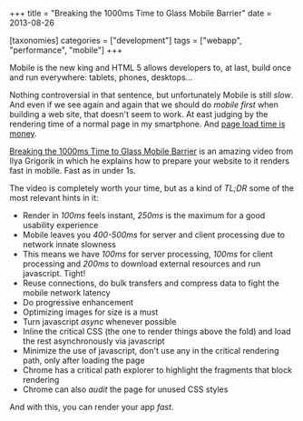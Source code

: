 +++
title = "Breaking the 1000ms Time to Glass Mobile Barrier"
date = 2013-08-26

[taxonomies]
categories = ["development"]
tags = ["webapp", "performance", "mobile"]
+++

Mobile is the new king and HTML 5 allows developers to, at last, build once and run everywhere: tablets, phones, desktops...

<!-- more -->

Nothing controversial in that sentence, but unfortunately Mobile is still *slow*. And even if we see again and again that we should do *mobile first* when building a web site, that doesn't seem to work. At east judging by the rendering time of a normal page in my smartphone. And [page load time is money][2].

[Breaking the 1000ms Time to Glass Mobile Barrier][1] is an amazing video from Ilya Grigorik in which he explains how to prepare your website to it renders fast in mobile. Fast as in under 1s.

The video is completely worth your time, but as a kind of *TL;DR* some of the most relevant hints in it:

* Render in *100ms* feels instant, *250ms* is the maximum for a good usability experience
* Mobile leaves you *400-500ms* for server and client processing due to network innate slowness
* This means we have *100ms* for server processing, *100ms* for client processing and *200ms* to download external resources and run javascript. Tight!
* Reuse connections, do bulk transfers and compress data to fight the mobile network latency
* Do progressive enhancement
* Optimizing images for size is a must
* Turn javascript *async* whenever possible
* Inline the critical CSS (the one to render things above the fold) and load the rest asynchronously via javascript
* Minimize the use of javascript, don't use any in the critical rendering path, only after loading the page
* Chrome has a critical path explorer to highlight the fragments that block rendering
* Chrome can also *audit* the page for unused CSS styles

And with this, you can render your app *fast*.

[1]: http://youtu.be/Il4swGfTOSM
[2]: http://www.fastcompany.com/1825005/how-one-second-could-cost-amazon-16-billion-sales
